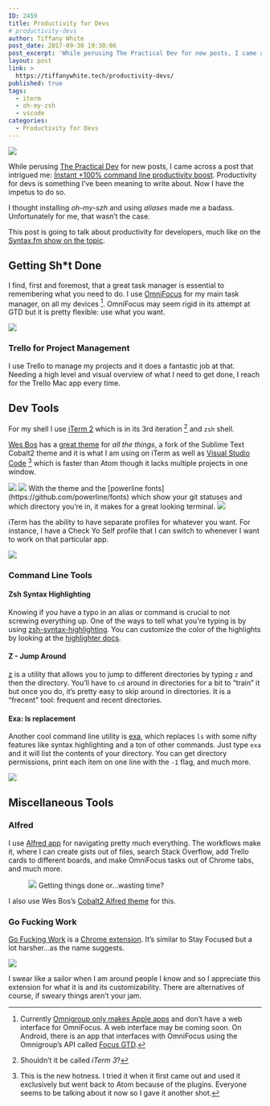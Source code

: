 ```yaml
---
ID: 2459
title: Productivity for Devs
# productivity-devs
author: Tiffany White
post_date: 2017-09-30 19:30:06
post_excerpt: 'While perusing The Practical Dev for new posts, I came across a post that intrigued me: Instant +100% command line productivity boost. Productivity for devs is something I’ve been meaning to write about. Now I have the impetus to do so.'
layout: post
link: >
  https://tiffanywhite.tech/productivity-devs/
published: true
tags:
  - iterm
  - oh-my-zsh
  - vscode
categories:
  - Productivity for Devs
---
```



<img src="https://res.cloudinary.com/twhiteblog/image/upload/c_scale,w_2500/v1528784017/opt_work_cnd4km.jpg" />

While perusing [The Practical Dev](https://dev.to) for new posts, I came across a post that intrigued me: [Instant +100% command line productivity boost](https://dev.to/sobolevn/instant-100-command-line-productivity-boost). Productivity for devs is something I’ve been meaning to write about. Now I have the impetus to do so.

I thought installing *oh-my-szh* and using *aliases* made me a badass. Unfortunately for me, that wasn’t the case.

This post is going to talk about productivity for developers, much like on the [Syntax.fm show on the topic](https://syntax.fm/show/011/our-favourite-productivity-hacks).

## Getting Sh*t Done

I find, first and foremost, that a great task manager is essential to remembering what you need to do. I use [OmniFocus](https://www.omnigroup.com/applications/omnifocus/) for my main task manager, on all my devices [^1]. OmniFocus may seem rigid in its attempt at GTD but it is pretty flexible: use what you want.

<img src="https://res.cloudinary.com/twhiteblog/image/upload/c_scale,w_1684/v1528783631/Screenshot2017-09-30_04-18-13_PM_vlkgzl.jpg" />

### Trello for Project Management

I use Trello to manage my projects and it does a fantastic job at that. Needing a high level and visual overview of what I need to get done, I reach for the Trello Mac app every time.

## Dev Tools

For my shell I use [iTerm 2](https://iterm2.com/) which is in its 3rd iteration [^2] and `zsh` shell.

[Wes Bos](https://wesbos.com/) has a [great theme](https://github.com/wesbos/Cobalt2-iterm) for *all the things*, a fork of the Sublime Text Cobalt2 theme and it is what I am using on iTerm as well as [Visual Studio Code](https://code.visualstudio.com/) [^3] which is faster than Atom though it lacks multiple projects in one window.

<img src="https://res.cloudinary.com/twhiteblog/image/upload/c_scale,w_1617/v1528783656/Screenshot2017-09-30_04-41-56_PM_wirw2j.jpg" />

<img src="https://res.cloudinary.com/twhiteblog/image/upload/c_scale,w_1879/v1528784012/Alfred_Cobalt_Wes_Bos_evjpys.jpg" />
With the theme and the [powerline fonts](https://github.com/powerline/fonts) which show your git statuses and which directory you’re in, it makes for a great looking terminal.

<img src="https://res.cloudinary.com/twhiteblog/image/upload/c_scale,w_1457/v1528783637/Screenshot2017-09-20_08-50-23_PM_zdzere.jpg" />

iTerm has the ability to have separate profiles for whatever you want. For instance, I have a Check Yo Self profile that I can switch to whenever I want to work on that particular app.

<img src="https://res.cloudinary.com/twhiteblog/image/upload/c_scale,w_1434/v1528844109/Screenshot2017-09-30_04-37-52_PM_a8sfqz.jpg" />

### Command Line Tools

#### Zsh Syntax Highlighting

Knowing if you have a typo in an alias or command is crucial to not screwing everything up. One of the ways to tell what you're typing is by using [zsh-syntax-highlighting](https://github.com/zsh-users/zsh-syntax-highlighting). You can customize the color of the highlights by looking at the [highlighter docs](https://github.com/zsh-users/zsh-syntax-highlighting/blob/master/docs/highlighters.md).

#### Z - Jump Around

[z](https://github.com/rupa/z/) is a utility that allows you to jump to different directories by typing `z` and then the directory. You’ll have to `cd` around in directories for a bit to “train” it but once you do, it’s pretty easy to skip around in directories. It is a “frecent” tool: frequent and recent directories.

#### Exa: ls replacement

Another cool command line utility is [exa](https://github.com/ogham/exa), which replaces `ls` with some nifty features like syntax highlighting and a ton of other commands. Just type `exa` and it will list the contents of your directory. You can get directory permissions, print each item on one line with the `-1` flag, and much more.

<img src="https://res.cloudinary.com/twhiteblog/image/upload/v1528844391/Screenshot2017-09-30_06-28-20_PM_n6tuq6.jpg" />

## Miscellaneous Tools

### Alfred

I use [Alfred app](https://www.alfredapp.com/) for navigating pretty much everything. The workflows make it, where I can create gists out of files, search Stack Overflow, add Trello cards to different boards, and make OmniFocus tasks out of Chrome tabs, and much more.

<figure>
  <img src="https://res.cloudinary.com/twhiteblog/image/upload/c_scale,w_1820/v1528783997/Product_hunt_gjeypg.jpg" >
    <figurecaption>Getting things done or...wasting time?</figurecaption>
</figure>

I also use Wes Bos’s [Cobalt2 Alfred theme](https://github.com/wesbos/Cobalt2-Alfred-Theme) for this.

### Go Fucking Work

[Go Fucking Work](https://www.gofuckingwork.com/) is a [Chrome extension](https://chrome.google.com/webstore/detail/go-fucking-work/hibmkkpfegfiinilnlabbfnjcopdiiig). It’s similar to Stay Focused but a lot harsher…as the name suggests.

<img src="https://res.cloudinary.com/twhiteblog/image/upload/c_scale,w_1715/v1528783607/Screenshot2017-09-30_06-36-55_PM_zqshpn.jpg" />

I swear like a sailor when I am around people I know and so I appreciate this extension for what it is and its customizability. There are alternatives of course, if sweary things aren’t your jam.

[^1]: Currently [Omnigroup only makes Apple apps](https://support.omnigroup.com/windows-or-android/) and don’t have a web interface for OmniFocus. A web interface may be coming soon. On Android, there is an app that interfaces with OmniFocus using the Omnigroup’s API called [Focus GTD](https://play.google.com/store/apps/details?id=com.burgstaller.android.focusgtd&amp;hl=en).
[^2]: Shouldn’t it be called *iTerm 3*?
[^3]: This is the new hotness. I tried it when it first came out and used it exclusively but went back to Atom because of the plugins. Everyone seems to be talking about it now so I gave it another shot.
